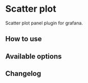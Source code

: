 # Scatter plot

Scatter plot panel plugin for grafana.

## How to use

## Available options

## Changelog